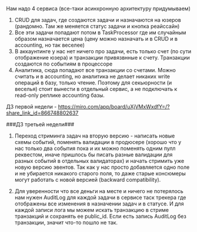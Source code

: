 Нам надо 4 сервиса (все-таки асинхронную архитектуру придумываем)
1. CRUD для задач, где создаются задачи и назначаются на юзеров (рандомно. Там же меняется статус задачи и кнопка реайссайн)
2. Все эти задачи попадают потом в TaskProcessor где им случайным образом назначается цена (цену можно назначать и в CRUD и в accounting, но так веселее)
3. В аккаунтинге у нас нет ничего про задачи, есть только счет (по сути отображение юзера) и транзакции привязвнные к счету. Транзакции создаются по событиям в процессоре
4. Аналитика, сюда попадают все транзакции со счетами. Можно считать и в accounting, но аналитика не делает никаких write операций в базу, только чтение. Поэтому для секьюрности (и веселья) стоит вынести в отдельный сервис, а не подключать к read-only реплике accounting базы.

ДЗ первой недели - https://miro.com/app/board/uXjVMxWxdfY=/?share_link_id=866748802637

###ДЗ третьей недели###
1. Переход стриминга задач на вторую версию - написать новые схемы событий, поменять валидации в продюсере (хорошо что у нас только два события пока и их можно поменять одним пулл реквестом, иначе пришлось бы писать разные  валидации для разных событий в отдельных валидаторах) и начать стримить уже новую версию эвентов. Так как у нас просто добавляется одно поле и не убирается никакого старого поля, то даже старые консюмеры могут работать с новой версией (backward compatibility).

2. Для уверенности что все деньги на месте и ничего не потерялось нам нужен AuditLog для каждой задачи в сервисе таск трекера где отображены все изменения в назначении задач и в статусе. И для каждой записи лога мы можем искать транзакцию в стриме транзакций и сохранять ее public_id. Если есть запись AuditLog без транзакции, значит что-то пошло не так.
